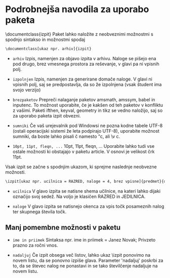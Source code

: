Podrobnejša navodila za uporabo paketa
=========================

\documentclass{izpit}
Paket lahko naložite z neobveznimi možnostmi s spodnjo sintakso in možnostmi spodaj

```sh
\documentclass[ukaz npr. arhiv]{izpit}
```

* `arhiv` Izpis, namenjen za objavo izpita v arhivu. Naloge se pišejo ena pod drugo, brez vmesnega prostora za reševanje, v glavi pa ni vpisnih polj.

* `izpolnjen` Izpis, namenjen za generirane domače naloge. V glavi ni vpisnih polj, saj se predpostavlja, da so že izpolnjena (vsak študent ima svojo verzijo)

* `brezpaketov` Prepreči nalaganje paketov amsmath, amssym, babel in inputenc. To možnost uporabite, če je kakšen od teh paketov v konfliktu z vašimi. Paketi ifthen, keyval, geometry in tikz se vedno naložijo, saj so za uporabo paketa izpit obvezni.

* `sumniki` Če vaš urejevalnik pod Windowsi ne pozna kodne tabele UTF-8 (ostali operacijski sistemi že leta podpirajo UTF-8), uporabite možnost sumniki, da boste lahko pisali č namesto "c, ali \v c.

* `10pt, 11pt, fleqn, ...` 10pt, 11pt, fleqn, ... Uporabite lahko tudi vse ostale možnosti ki obstajajo v paketu article. V osnovi je velikost črk 11pt.


Vsak izpit se začne s spodnjim ukazom, ki sprejme naslednje neobvezne možnosti.

```sh
\izpit[ukaz npr. ucilnica = RAZRED, naloge = 4, brez vpisne]{predmet}{datum}{pravila}.
```

* `ucilnica` V glavo izpita se natisne shema učilnice, na kateri lahko dijaki označijo svoj sedež. Na voljo je klasičen RAZRED in JEDILNICA.

* `naloge` V glavo izpita se natisnejo okenca za vpis točk posameznih nalog ter skupnega števila točk.

## Manj pomembne možnosti v paketu

* `ime in priimek` Sintaksa npr. ime in priimek = Janez Novak; Privzeto prazno za ročni vnos.

* `nadaljuj` Če izpit obsega več listov, lahko ukaz \izpit ponovimo na novem listu, da se ponovno izpiše glava. Parameter 'nadaljuj' poskrbi za to, da se števec nalog ne ponastavi in se tako številčenje nadaljuje na novem listu.